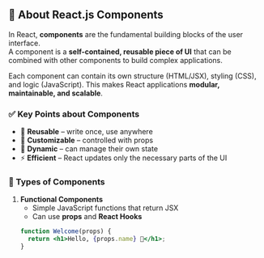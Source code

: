 ## 📖 About React.js Components  

In React, **components** are the fundamental building blocks of the user interface.  
A component is a **self-contained, reusable piece of UI** that can be combined with other components to build complex applications.  

Each component can contain its own structure (HTML/JSX), styling (CSS), and logic (JavaScript). This makes React applications **modular, maintainable, and scalable**.  

### ✅ Key Points about Components  
- 🧩 **Reusable** – write once, use anywhere  
- 🎨 **Customizable** – controlled with props  
- 🔄 **Dynamic** – can manage their own state  
- ⚡ **Efficient** – React updates only the necessary parts of the UI  

### 🧩 Types of Components  
1. **Functional Components**  
   - Simple JavaScript functions that return JSX  
   - Can use **props** and **React Hooks**  
   ```jsx
   function Welcome(props) {
     return <h1>Hello, {props.name} 👋</h1>;
   }
